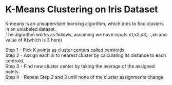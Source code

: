 # K-Means Clustering on Iris Dataset
K-means is an unsupervised learning algorithm, which tries to find clusters in an unlabeled dataset. <br />
The algorithm works as follows, assuming we have inputs x1,x2,x3,…,xn and value of K(which is 3 here) <br />

Step 1 - Pick K points as cluster centers called centroids. <br />
Step 2 - Assign each xi to nearest cluster by calculating its distance to each centroid. <br />
Step 3 - Find new cluster center by taking the average of the assigned points. <br />
Step 4 - Repeat Step 2 and 3 until none of the cluster assignments change. <br />
